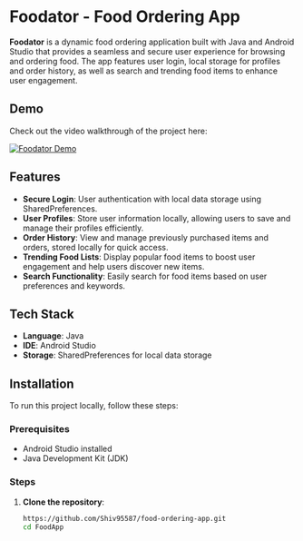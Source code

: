 # Foodator - Food Ordering App

**Foodator** is a dynamic food ordering application built with Java and Android Studio that provides a seamless and secure user experience for browsing and ordering food. The app features user login, local storage for profiles and order history, as well as search and trending food items to enhance user engagement.

## Demo

Check out the video walkthrough of the project here:

[![Foodator Demo](https://img.youtube.com/vi/iVXFJ4gABVc/0.jpg)](https://youtu.be/iVXFJ4gABVc)

## Features

- **Secure Login**: User authentication with local data storage using SharedPreferences.
- **User Profiles**: Store user information locally, allowing users to save and manage their profiles efficiently.
- **Order History**: View and manage previously purchased items and orders, stored locally for quick access.
- **Trending Food Lists**: Display popular food items to boost user engagement and help users discover new items.
- **Search Functionality**: Easily search for food items based on user preferences and keywords.

## Tech Stack

- **Language**: Java
- **IDE**: Android Studio
- **Storage**: SharedPreferences for local data storage

## Installation

To run this project locally, follow these steps:

### Prerequisites

- Android Studio installed
- Java Development Kit (JDK)
  
### Steps

1. **Clone the repository**:

   ```bash
   https://github.com/Shiv95587/food-ordering-app.git
   cd FoodApp
